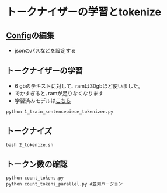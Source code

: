# トークナイザーの学習とtokenize

## [Config](./config.yaml)の編集
- jsonのパスなどを設定する

## トークナイザーの学習
- 6 gbのテキストに対して､ ramは30gbほど使いました｡
- でかすぎると､ramが足りなくなります
- 学習済みモデルは[こちら](./tokenizer/)
~~~
python 1_train_sentencepiece_tokenizer.py
~~~

## トークナイズ
~~~
bash 2_tokenize.sh
~~~


## トークン数の確認
~~~
python count_tokens.py
python count_tokens_parallel.py #並列バージョン

~~~


